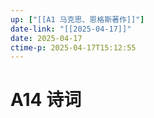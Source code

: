 ```yaml
---
up: ["[[A1 马克思、恩格斯著作]]"]
date-link: "[[2025-04-17]]"
date: 2025-04-17
ctime-p: 2025-04-17T15:12:55
---
```


# A14 诗词
